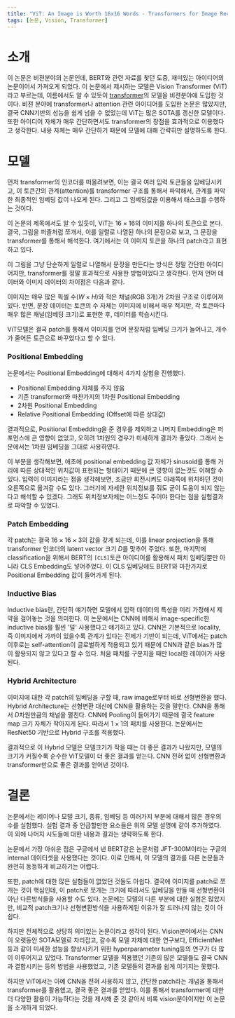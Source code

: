 ```yaml
---
title: "ViT: An Image is Worth 16x16 Words - Transformers for Image Recognition at Scale"
tags: [논문, Vision, Transformer]
---
```


# 소개

이 논문은 비젼분야의 논문인데, BERT와 관련 자료를 찾던 도중, 재미있는 아이디어의 논문이어서 가져오게 되었다. 이 논문에서 제시하는 모델은 Vision Transformer (ViT) 라고 부르는데, 이름에서도 알 수 있듯이 [transformer](/attention-is-all-you-need)의 모델을 비젼분야에 도입한 것이다. 비젼 분야에 transformer나 attention 관련 아이디어를 도입한 논문은 많았지만, 결국 CNN기반의 성능을 쉽게 넘을 수 없었는데 ViT는 많은 SOTA를 갱신한 모델이다. 또한 아이디어 자체가 매우 간단하면서도 transformer의 장점을 효과적으로 이용했다고 생각한다. 내용 자체는 매우 간단하기 때문에 모델에 대해 간략히만 설명하도록 한다.

# 모델

먼저 transformer의 인코더를 떠올려보면, 이는 결국 여러 입력 토큰들을 임베딩시키고, 이 토큰간의 관계(attention)를 transformer 구조를 통해서 파악해서, 관계를 파악한 최종적인 임베딩 값이 나오게 된다. 그리고 그 임베딩값을 이용해서 태스크를 수행하는 것이다.

이 논문의 제목에서도 알 수 있듯이, ViT는 $16\times16$의 이미지를 하나의 토큰으로 본다. 결국, 그림을 퍼즐처럼 쪼개서, 이를 일렬로 나열된 하나의 문장으로 보고, 그 문장을 transformer를 통해서 해석한다. 여기에서는 이 이미지 토큰을 하나의 patch라고 표현하고 있다.

이 그림을 그냥 단순하게 일렬로 나열해서 문장을 만든다는 방식은 정말 간단한 아이디어지만, transformer를 정말 효과적으로 사용한 방법이었다고 생각한다. 먼저 언어 데이터와 이미지 데이터의 차이점은 다음과 같다.

이미지는 매우 많은 픽셀 수($W\times H$)와 적은 채널(RGB 3개)가 2차원 구조로 이루어져있다. 반면, 문장 데이터는 토큰의 수 자체는 이미지에 비해서 매우 적지만, 각 토큰마다 매우 많은 채널(임베딩 크기)로 표현한 후, 데이터를 학습시킨다.

ViT모델은 결국 patch를 통해서 이미지를 언어 문장처럼 임베딩 크기가 늘어나고, 개수가 줄어든 토큰으로 바꾸었다고 할 수 있다.

### Positional Embedding

논문에서는 Positional Embedding에 대해서 4가지 실험을 진행했다.

- Positional Embedding 자체를 주지 않음
- 기존 transformer와 마찬가지의 1차원 Positional Embedding
- 2차원 Positional Embedding
- Relative Positional Embedding (Offset에 따른 상대값)

결과적으로, Positional Embedding을 준 경우를 제외하고 나머지 Embedding은 퍼포먼스에 큰 영향이 없었고, 오히려 1차원의 경우가 미세하게 결과가 좋았다. 그래서 논문에서는 1차원 임베딩을 그대로 사용하였다.

이 부분을 생각해보면, 애초에 positional embedding 값 자체가 sinusoid를 통해 거리에 따른 상대적인 위치값이 표현되는 형태이기 때문에 큰 영향이 없는것도 이해할 수 있다. 입력이 이미지라는 점을 생각해보면, 조금만 회전시켜도 아래쪽에 위치하던 것이 오른쪽으로 옮겨갈 수도 있다. 그러기에 자세한 위치정보를 줘도 굳이 도움이 되지 않는다고 해석할 수 있겠다. 그래도 위치정보자체는 어느정도 주어야 한다는 점을 실험결과로 파악할 수 있었다.

### Patch Embedding

각 patch는 결국 $16\times16\times3$의 값을 갖게 되는데, 이를 linear projection을 통해 transformer 인코더의 latent vector 크기 $D$를 맞추어 주었다. 또한, 마지막에 classification을 위해서 BERT의 `[CLS]`토큰 아이디어를 활용해서 패치 임베딩뿐만 아니라 CLS Embedding도 넣어주었다. 이 CLS 임베딩에도 BERT와 마찬가지로 Positional Embedding 값이 들어가게 된다.

### Inductive Bias

Inductive bias란, 간단히 얘기하면 모델에서 입력 데이터의 특성을 미리 가정해서 제약을 걸어놓는 것을 의미한다. 이 논문에서는 CNN에 비해서 image-specific한 inductive bias를 훨씬 '덜' 사용했다고 얘기하고 있다. CNN은 기본적으로 locality, 즉 이미지에서 가까이 있을수록 관계가 있다는 전제가 기반이 되는데, ViT에서는 patch 이후로는 self-attention이 글로벌하게 적용되고 있기 때문에 CNN과 같은 bias가 많이 활용되지 않고 있다고 할 수 있다. 처음 패치를 구분지을 때만 local한 레이어가 사용된다.

### Hybrid Architecture

이미지에 대한 각 patch의 임베딩을 구할 때, raw image로부터 바로 선형변환을 했다. Hybrid Architecture는 선형변환 대신에 CNN을 활용하는 것을 말한다. CNN을 통해서 $D$차원만큼의 채널을 펼친다. CNN에 Pooling이 들어가기 때문에 결국 feature map 크기 자체가 작아지게 된다. 따라서 $1\times1$의 패치를 사용한다. 논문에서는 ResNet50 기반으로 Hybrid 구조를 적용했다.

결과적으로 이 Hybrid 모델은 모델크기가 작을 때는 더 좋은 결과가 나왔지만, 모델의 크기가 커질수록 순수한 ViT모델이 더 좋은 결과를 얻는다. CNN 전혀 없이 선형변환과 transformer만으로 좋은 결과를 얻어낸 것이다.

# 결론

논문에서는 레이어나 모델 크기, 종류, 임베딩 등 여러가지 부분에 대해서 많은 경우의 수를 실험했다. 실험 결과 중 언급할만한 요소들은 위의 모델 설명에 같이 추가하였다. 이 외에 나머지 시도들에 대한 내용과 결과는 생략하도록 한다.

논문에서 가장 아쉬운 점은 구글에서 낸 BERT같은 논문처럼 JFT-300M이라는 구글의 internal 데이터셋을 사용했다는 것이다. 이로 인해서, 이 모델의 결과를 다른 논문들과 완전히 동등하게 비교하기는 어렵다.

또한, patch에 대한 많은 실험들이 없었던 것들도 아쉽다. 결국에 이미지를 patch로 쪼개는 것이 핵심인데, 이 patch로 쪼개는 크기에 따라서도 임베딩을 만들 때 선형변환이 아닌 다른방식들을 사용할 수도 있다. 논문에는 모델의 다른 부분에 대한 실험은 많았지만, 비교적 patch크기나 선형변환방식을 사용하게된 이유가 잘 드러나지 않는 것이 아쉽다.

하지만 전체적으로 상당히 의미있는 논문이라고 생각이 된다. Vision분야에서는 CNN이 오랫동안 SOTA모델로 자리잡고, 갈수록 모델 자체에 대한 연구보다, EfficientNet등과 같이 미세한 성능을 향상시키기 위한 hyperparameter tuning등의 연구가 더 많이 이루어지고 있었다. Transformer 모델을 적용했던 기존의 많은 모델들도 결국 CNN과 결합시키는 등의 방법을 사용했었고, 기존 모델들의 결과를 쉽게 이기지는 못했다.

하지만 ViT에서는 아예 CNN을 전혀 사용하지 않고, 간단한 patch라는 개념을 통해서 transformer를 활용했고, 결국 좋은 결과를 얻었다. 이를 통해서 transformer에 대한 더 다양한 활용이 가능하다는 것을 제시해 준 것 같아서 비록 vision분야이지만 이 논문을 소개하게 되었다.
